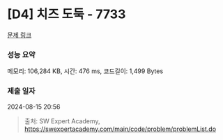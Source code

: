 # [D4] 치즈 도둑 - 7733 

[문제 링크](https://swexpertacademy.com/main/code/problem/problemDetail.do?contestProbId=AWrDOdQqRCUDFARG) 

### 성능 요약

메모리: 106,284 KB, 시간: 476 ms, 코드길이: 1,499 Bytes

### 제출 일자

2024-08-15 20:56



> 출처: SW Expert Academy, https://swexpertacademy.com/main/code/problem/problemList.do